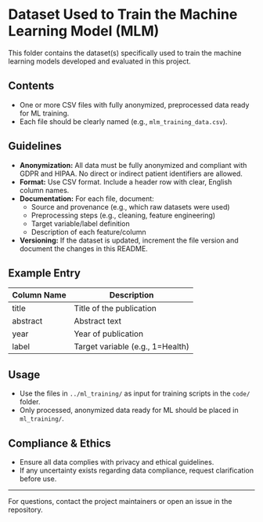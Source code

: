 # Dataset Used to Train the Machine Learning Model (MLM)

This folder contains the dataset(s) specifically used to train the machine learning models developed and evaluated in this project.

## Contents

- One or more CSV files with fully anonymized, preprocessed data ready for ML training.
- Each file should be clearly named (e.g., `mlm_training_data.csv`).

## Guidelines

- **Anonymization:** All data must be fully anonymized and compliant with GDPR and HIPAA. No direct or indirect patient identifiers are allowed.
- **Format:** Use CSV format. Include a header row with clear, English column names.
- **Documentation:** For each file, document:
  - Source and provenance (e.g., which raw datasets were used)
  - Preprocessing steps (e.g., cleaning, feature engineering)
  - Target variable/label definition
  - Description of each feature/column
- **Versioning:** If the dataset is updated, increment the file version and document the changes in this README.

## Example Entry

| Column Name      | Description                       |
|------------------|-----------------------------------|
| title            | Title of the publication          |
| abstract         | Abstract text                     |
| year             | Year of publication               |
| label            | Target variable (e.g., 1=Health)  |

## Usage

- Use the files in `../ml_training/` as input for training scripts in the `code/` folder.
- Only processed, anonymized data ready for ML should be placed in `ml_training/`.

## Compliance & Ethics

- Ensure all data complies with privacy and ethical guidelines.
- If any uncertainty exists regarding data compliance, request clarification before use.

---
For questions, contact the project maintainers or open an issue in the repository.

